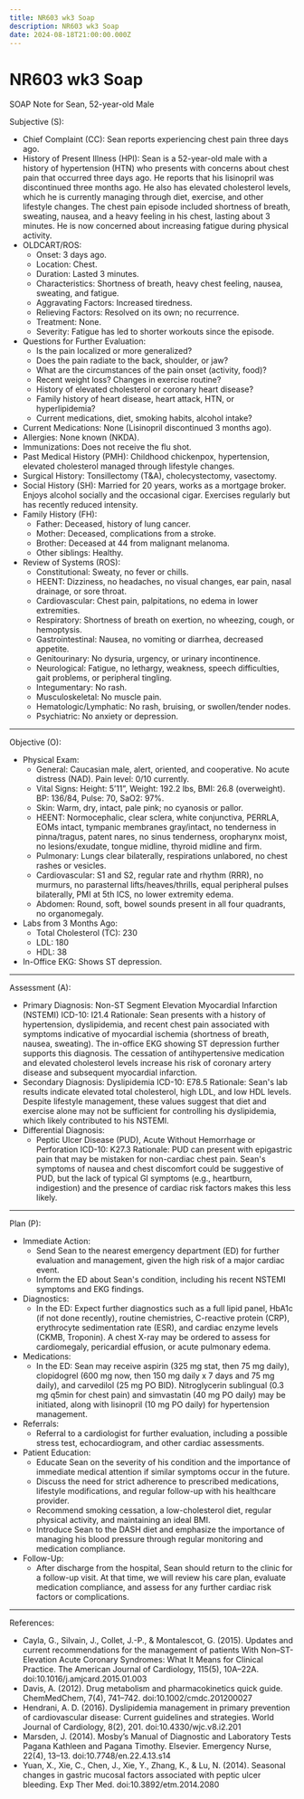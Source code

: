 ```yaml
---
title: NR603 wk3 Soap
description: NR603 wk3 Soap
date: 2024-08-18T21:00:00.000Z
---
```


# NR603 wk3 Soap


SOAP Note for Sean, 52-year-old Male

Subjective (S):

* Chief Complaint (CC):
  Sean reports experiencing chest pain three days ago.
* History of Present Illness (HPI):
  Sean is a 52-year-old male with a history of hypertension (HTN) who presents with concerns about chest pain that occurred three days ago. He reports that his lisinopril was discontinued three months ago. He also has elevated cholesterol levels, which he is currently managing through diet, exercise, and other lifestyle changes. The chest pain episode included shortness of breath, sweating, nausea, and a heavy feeling in his chest, lasting about 3 minutes. He is now concerned about increasing fatigue during physical activity.
* OLDCART/ROS:
  * Onset: 3 days ago.
  * Location: Chest.
  * Duration: Lasted 3 minutes.
  * Characteristics: Shortness of breath, heavy chest feeling, nausea, sweating, and fatigue.
  * Aggravating Factors: Increased tiredness.
  * Relieving Factors: Resolved on its own; no recurrence.
  * Treatment: None.
  * Severity: Fatigue has led to shorter workouts since the episode.
* Questions for Further Evaluation:
  * Is the pain localized or more generalized?
  * Does the pain radiate to the back, shoulder, or jaw?
  * What are the circumstances of the pain onset (activity, food)?
  * Recent weight loss? Changes in exercise routine?
  * History of elevated cholesterol or coronary heart disease?
  * Family history of heart disease, heart attack, HTN, or hyperlipidemia?
  * Current medications, diet, smoking habits, alcohol intake?
* Current Medications:
  None (Lisinopril discontinued 3 months ago).
* Allergies:
  None known (NKDA).
* Immunizations:
  Does not receive the flu shot.
* Past Medical History (PMH):
  Childhood chickenpox, hypertension, elevated cholesterol managed through lifestyle changes.
* Surgical History:
  Tonsillectomy (T\&A), cholecystectomy, vasectomy.
* Social History (SH):
  Married for 20 years, works as a mortgage broker. Enjoys alcohol socially and the occasional cigar. Exercises regularly but has recently reduced intensity.
* Family History (FH):
  * Father: Deceased, history of lung cancer.
  * Mother: Deceased, complications from a stroke.
  * Brother: Deceased at 44 from malignant melanoma.
  * Other siblings: Healthy.
* Review of Systems (ROS):
  * Constitutional: Sweaty, no fever or chills.
  * HEENT: Dizziness, no headaches, no visual changes, ear pain, nasal drainage, or sore throat.
  * Cardiovascular: Chest pain, palpitations, no edema in lower extremities.
  * Respiratory: Shortness of breath on exertion, no wheezing, cough, or hemoptysis.
  * Gastrointestinal: Nausea, no vomiting or diarrhea, decreased appetite.
  * Genitourinary: No dysuria, urgency, or urinary incontinence.
  * Neurological: Fatigue, no lethargy, weakness, speech difficulties, gait problems, or peripheral tingling.
  * Integumentary: No rash.
  * Musculoskeletal: No muscle pain.
  * Hematologic/Lymphatic: No rash, bruising, or swollen/tender nodes.
  * Psychiatric: No anxiety or depression.

***

Objective (O):

* Physical Exam:
  * General: Caucasian male, alert, oriented, and cooperative. No acute distress (NAD). Pain level: 0/10 currently.
  * Vital Signs: Height: 5’11”, Weight: 192.2 lbs, BMI: 26.8 (overweight). BP: 136/84, Pulse: 70, SaO2: 97%.
  * Skin: Warm, dry, intact, pale pink; no cyanosis or pallor.
  * HEENT: Normocephalic, clear sclera, white conjunctiva, PERRLA, EOMs intact, tympanic membranes gray/intact, no tenderness in pinna/tragus, patent nares, no sinus tenderness, oropharynx moist, no lesions/exudate, tongue midline, thyroid midline and firm.
  * Pulmonary: Lungs clear bilaterally, respirations unlabored, no chest rashes or vesicles.
  * Cardiovascular: S1 and S2, regular rate and rhythm (RRR), no murmurs, no parasternal lifts/heaves/thrills, equal peripheral pulses bilaterally, PMI at 5th ICS, no lower extremity edema.
  * Abdomen: Round, soft, bowel sounds present in all four quadrants, no organomegaly.
* Labs from 3 Months Ago:
  * Total Cholesterol (TC): 230
  * LDL: 180
  * HDL: 38
* In-Office EKG:
  Shows ST depression.

***

Assessment (A):

* Primary Diagnosis:
  Non-ST Segment Elevation Myocardial Infarction (NSTEMI)
  ICD-10: I21.4
  Rationale: Sean presents with a history of hypertension, dyslipidemia, and recent chest pain associated with symptoms indicative of myocardial ischemia (shortness of breath, nausea, sweating). The in-office EKG showing ST depression further supports this diagnosis. The cessation of antihypertensive medication and elevated cholesterol levels increase his risk of coronary artery disease and subsequent myocardial infarction.
* Secondary Diagnosis:
  Dyslipidemia
  ICD-10: E78.5
  Rationale: Sean's lab results indicate elevated total cholesterol, high LDL, and low HDL levels. Despite lifestyle management, these values suggest that diet and exercise alone may not be sufficient for controlling his dyslipidemia, which likely contributed to his NSTEMI.
* Differential Diagnosis:
  * Peptic Ulcer Disease (PUD), Acute Without Hemorrhage or Perforation
    ICD-10: K27.3
    Rationale: PUD can present with epigastric pain that may be mistaken for non-cardiac chest pain. Sean's symptoms of nausea and chest discomfort could be suggestive of PUD, but the lack of typical GI symptoms (e.g., heartburn, indigestion) and the presence of cardiac risk factors makes this less likely.

***

Plan (P):

* Immediate Action:
  * Send Sean to the nearest emergency department (ED) for further evaluation and management, given the high risk of a major cardiac event.
  * Inform the ED about Sean's condition, including his recent NSTEMI symptoms and EKG findings.
* Diagnostics:
  * In the ED: Expect further diagnostics such as a full lipid panel, HbA1c (if not done recently), routine chemistries, C-reactive protein (CRP), erythrocyte sedimentation rate (ESR), and cardiac enzyme levels (CKMB, Troponin). A chest X-ray may be ordered to assess for cardiomegaly, pericardial effusion, or acute pulmonary edema.
* Medications:
  * In the ED: Sean may receive aspirin (325 mg stat, then 75 mg daily), clopidogrel (600 mg now, then 150 mg daily x 7 days and 75 mg daily), and carvedilol (25 mg PO BID). Nitroglycerin sublingual (0.3 mg q5min for chest pain) and simvastatin (40 mg PO daily) may be initiated, along with lisinopril (10 mg PO daily) for hypertension management.
* Referrals:
  * Referral to a cardiologist for further evaluation, including a possible stress test, echocardiogram, and other cardiac assessments.
* Patient Education:
  * Educate Sean on the severity of his condition and the importance of immediate medical attention if similar symptoms occur in the future.
  * Discuss the need for strict adherence to prescribed medications, lifestyle modifications, and regular follow-up with his healthcare provider.
  * Recommend smoking cessation, a low-cholesterol diet, regular physical activity, and maintaining an ideal BMI.
  * Introduce Sean to the DASH diet and emphasize the importance of managing his blood pressure through regular monitoring and medication compliance.
* Follow-Up:
  * After discharge from the hospital, Sean should return to the clinic for a follow-up visit. At that time, we will review his care plan, evaluate medication compliance, and assess for any further cardiac risk factors or complications.

***

References:

* Cayla, G., Silvain, J., Collet, J.-P., & Montalescot, G. (2015). Updates and current recommendations for the management of patients With Non–ST-Elevation Acute Coronary Syndromes: What It Means for Clinical Practice. The American Journal of Cardiology, 115(5), 10A–22A. doi:10.1016/j.amjcard.2015.01.003
* Davis, A. (2012). Drug metabolism and pharmacokinetics quick guide. ChemMedChem, 7(4), 741–742. doi:10.1002/cmdc.201200027
* Hendrani, A. D. (2016). Dyslipidemia management in primary prevention of cardiovascular disease: Current guidelines and strategies. World Journal of Cardiology, 8(2), 201. doi:10.4330/wjc.v8.i2.201
* Marsden, J. (2014). Mosby’s Manual of Diagnostic and Laboratory Tests Pagana Kathleen and Pagana Timothy. Elsevier. Emergency Nurse, 22(4), 13–13. doi:10.7748/en.22.4.13.s14
* Yuan, X., Xie, C., Chen, J., Xie, Y., Zhang, K., & Lu, N. (2014). Seasonal changes in gastric mucosal factors associated with peptic ulcer bleeding. Exp Ther Med. doi:10.3892/etm.2014.2080
